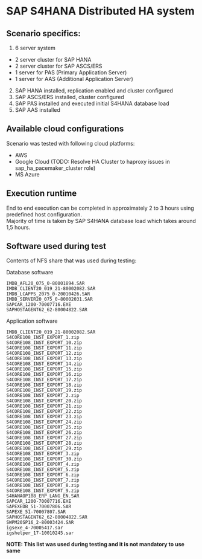 # SAP S4HANA Distributed HA system

## Scenario specifics:
1. 6 server system
  - 2 server cluster for SAP HANA
  - 2 server cluster for SAP ASCS/ERS
  - 1 server for PAS (Primary Application Server)
  - 1 server for AAS (Additional Application Server)
2. SAP HANA installed, replication enabled and cluster configured
3. SAP ASCS/ERS installed, cluster configured
4. SAP PAS installed and executed initial S4HANA database load
5. SAP AAS installed

## Available cloud configurations
Scenario was tested with following cloud platforms:
- AWS
- Google Cloud (TODO: Resolve HA Cluster to haproxy issues in sap_ha_pacemaker_cluster role)
- MS Azure

## Execution runtime
End to end execution can be completed in approximately 2 to 3 hours using predefined host configuration.</br>
Majority of time is taken by SAP S4HANA database load which takes around 1,5 hours.

## Software used during test
Contents of NFS share that was used during testing:

Database software
```console
IMDB_AFL20_075_0-80001894.SAR
IMDB_CLIENT20_019_21-80002082.SAR
IMDB_LCAPPS_2075_0-20010426.SAR
IMDB_SERVER20_075_0-80002031.SAR
SAPCAR_1200-70007716.EXE
SAPHOSTAGENT62_62-80004822.SAR
```

Application software
```console
IMDB_CLIENT20_019_21-80002082.SAR
S4CORE108_INST_EXPORT_1.zip
S4CORE108_INST_EXPORT_10.zip
S4CORE108_INST_EXPORT_11.zip
S4CORE108_INST_EXPORT_12.zip
S4CORE108_INST_EXPORT_13.zip
S4CORE108_INST_EXPORT_14.zip
S4CORE108_INST_EXPORT_15.zip
S4CORE108_INST_EXPORT_16.zip
S4CORE108_INST_EXPORT_17.zip
S4CORE108_INST_EXPORT_18.zip
S4CORE108_INST_EXPORT_19.zip
S4CORE108_INST_EXPORT_2.zip
S4CORE108_INST_EXPORT_20.zip
S4CORE108_INST_EXPORT_21.zip
S4CORE108_INST_EXPORT_22.zip
S4CORE108_INST_EXPORT_23.zip
S4CORE108_INST_EXPORT_24.zip
S4CORE108_INST_EXPORT_25.zip
S4CORE108_INST_EXPORT_26.zip
S4CORE108_INST_EXPORT_27.zip
S4CORE108_INST_EXPORT_28.zip
S4CORE108_INST_EXPORT_29.zip
S4CORE108_INST_EXPORT_3.zip
S4CORE108_INST_EXPORT_30.zip
S4CORE108_INST_EXPORT_4.zip
S4CORE108_INST_EXPORT_5.zip
S4CORE108_INST_EXPORT_6.zip
S4CORE108_INST_EXPORT_7.zip
S4CORE108_INST_EXPORT_8.zip
S4CORE108_INST_EXPORT_9.zip
S4HANAOP108_ERP_LANG_EN.SAR
SAPCAR_1200-70007716.EXE
SAPEXEDB_51-70007806.SAR
SAPEXE_51-70007807.SAR
SAPHOSTAGENT62_62-80004822.SAR
SWPM20SP16_2-80003424.SAR
igsexe_4-70005417.sar
igshelper_17-10010245.sar
```
**NOTE: This list was used during testing and it is not mandatory to use same**